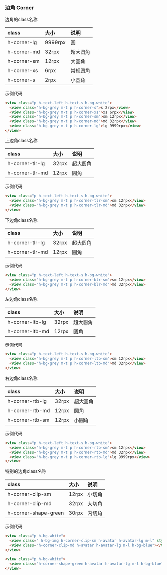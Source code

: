 ### 边角 Corner

边角的class名称

|  	class   		|   大小	|	说明	|
|  	:----  			| 	:----  	| 	:----  	|
|	h-corner-lg 	|	9999rpx	| 圆
|	h-corner-md 	|	32rpx	| 超大圆角
|	h-corner-sm 	|	12rpx	| 大圆角
|	h-corner-xs 	|	6rpx	| 常规圆角
|	h-corner-s 		|	2rpx	| 小圆角
示例代码
```html
<view class="p h-text-left h-text-s h-bg-white">
  <view class="h-bg-grey m-t p h-corner-s">s 2rpx</view>
  <view class="h-bg-grey m-t p h-corner-xs">xs 6rpx</view>
  <view class="h-bg-grey m-t p h-corner-sm">sm 12rpx</view>
  <view class="h-bg-grey m-t p h-corner-md">md 32rpx</view>
  <view class="h-bg-grey m-t p h-corner-lg">lg 9999rpx</view>
</view>
```

上边角class名称

|  	class   			|   大小	|	说明	|
|  	:----  				| 	:----  	| 	:----  	|
|	h-corner-tlr-lg 	|	32rpx	| 超大圆角
|	h-corner-tlr-md 	|	12rpx	| 圆角

示例代码
```html
<view class="p h-text-left h-text-s h-bg-white">
  <view class="h-bg-grey m-t p h-corner-tlr-sm">sm 12rpx</view>
  <view class="h-bg-grey m-t p h-corner-tlr-md">md 32rpx</view>
</view>
```


下边角class名称

|  	class   			|   大小	|	说明	|
|  	:----  				| 	:----  	| 	:----  	|
|	h-corner-tlr-lg 	|	32rpx	| 超大圆角
|	h-corner-tlr-md 	|	12rpx	| 圆角

示例代码
```html
<view class="p h-text-left h-text-s h-bg-white">
  <view class="h-bg-grey m-t p h-corner-blr-sm">sm 12rpx</view>
  <view class="h-bg-grey m-t p h-corner-blr-md">md 32rpx</view>
</view>
```

左边角class名称

|  	class   			|   大小	|	说明	|
|  	:----  				| 	:----  	| 	:----  	|
|	h-corner-ltb-lg 	|	32rpx	| 超大圆角
|	h-corner-ltb-md 	|	12rpx	| 圆角

示例代码
```html
<view class="p h-text-left h-text-s h-bg-white">
  <view class="h-bg-grey m-t p h-corner-ltb-sm">sm 12rpx</view>
  <view class="h-bg-grey m-t p h-corner-ltb-md">md 32rpx</view>
</view>
```


右边角class名称

|  	class   			|   大小	|	说明	|
|  	:----  				| 	:----  	| 	:----  	|
|	h-corner-rtb-lg 	|	32rpx	| 超大圆角
|	h-corner-rtb-md 	|	12rpx	| 圆角
|	h-corner-rtb-sm 	|	12rpx	| 小圆角

示例代码
```html
<view class="p h-text-left h-text-s h-bg-white">
  <view class="h-bg-grey m-t p h-corner-rtb-sm">sm 12rpx</view>
  <view class="h-bg-grey m-t p h-corner-rtb-md">md 32rpx</view>
  <view class="h-bg-grey m-t p h-corner-rtb-lg">lg 9999rpx</view>
</view>
```


特别的边角class名称

|  	class   			|   大小	|	说明	|
|  	:----  				| 	:----  	| 	:----  	|
|	h-corner-clip-sm 	|	12rpx	| 小切角
|	h-corner-clip-md 	|	32rpx	| 大切角
|	h-corner-shape-green|	30rpx	| 内切角

示例代码
```html
<view class="p h-bg-white">
  <view class=" h-bg-img h-corner-clip-sm h-avatar h-avatar-lg m-l" style="background-image:url(https://ossweb-img.qq.com/images/lol/web201310/skin/big10001.jpg);"></view>
  <view class="h-corner-clip-md h-avatar h-avatar-lg m-l h-bg-blue"></view>
</view>

<view class="p h-bg-white">
  <view class="h-corner-shape-green h-avatar h-avatar-lg m-l h-bg-blue"></view>
</view>
```